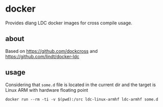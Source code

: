 # docker
Provides dlang LDC docker images for cross compile usage.

## about
Based on https://github.com/dockcross and https://github.com/lindt/docker-ldc

## usage
Considering that `some.d` file is located in the current dir and the target is Linux ARM with hardware floating point
```
docker run --rm -ti -v $(pwd):/src ldc-linux-armhf ldc-armhf some.d
```
